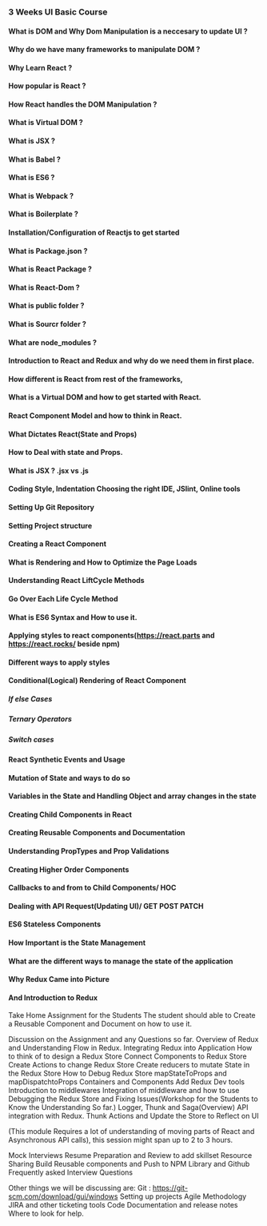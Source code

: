 
### 3 Weeks UI Basic Course

#### What is DOM and Why Dom Manipulation is a neccesary to update UI ?
#### Why do we have many frameworks to manipulate DOM ?
#### Why Learn React ?
#### How popular is React ?
#### How React handles the DOM Manipulation ?
#### What is Virtual DOM ?
#### What is JSX ?
#### What is Babel ?
#### What is ES6 ?
#### What is Webpack ?
#### What is Boilerplate ?


#### Installation/Configuration of Reactjs to get started
#### What is Package.json ?
#### What is React Package ?
#### What is React-Dom ?
#### What is public folder ?
#### What is Sourcr folder ?
#### What are node_modules ?
####
####
####
####



#### Introduction to React and Redux and why do we need them in first place.
#### How different is React from rest of the frameworks, 
#### What is a Virtual DOM and how to get started with React.
#### React Component Model and how to think in React.
#### What Dictates React(State and Props)
#### How to Deal with state and Props.
#### What is JSX ? .jsx vs .js
#### Coding Style, Indentation Choosing the right IDE, JSlint, Online tools
#### Setting Up Git Repository
#### Setting Project structure 
#### Creating a React Component
#### What is Rendering and How to Optimize the Page Loads
#### Understanding React LiftCycle Methods
#### Go Over Each Life Cycle Method
#### What is ES6 Syntax and How to use it.
#### Applying styles to react components(https://react.parts and https://react.rocks/ beside npm)
#### Different ways to apply styles
#### Conditional(Logical) Rendering of React Component
  ##### If else Cases
  ##### Ternary Operators
  ##### Switch cases 
#### React Synthetic Events and Usage
#### Mutation of State and ways to do so
#### Variables in the State and Handling Object and array changes in the state
#### Creating Child Components in React
#### Creating Reusable Components and Documentation
#### Understanding PropTypes and Prop Validations
#### Creating Higher Order Components
#### Callbacks to and from to Child Components/ HOC
#### Dealing with API Request(Updating UI)/ GET POST PATCH
#### ES6 Stateless Components
#### How Important is the State Management
#### What are the different ways to manage the state of the application
#### Why Redux Came into Picture

#### And Introduction to Redux






Take Home Assignment for the Students 
The student should able to Create a Reusable Component and Document on how to use it.


Discussion on the Assignment and any Questions so far.
Overview of Redux and Understanding Flow in Redux.
Integrating Redux into Application
How to think of to design a Redux Store
Connect Components to Redux Store
Create Actions to change Redux Store
Create reducers to mutate State in the Redux Store
How to Debug Redux Store
mapStateToProps and mapDispatchtoProps
Containers and Components
Add Redux Dev tools
Introduction to middlewares
Integration of middleware and how to use
Debugging the Redux Store and Fixing Issues(Workshop for the Students to Know the Understanding So far.)
Logger, Thunk and Saga(Overview) 
API integration with Redux.
Thunk Actions and Update the Store to Reflect on UI


(This module Requires a lot of understanding of moving parts of React and Asynchronous API calls), this session might span up to 2 to 3 hours.

Mock Interviews
Resume Preparation and Review to add skillset
Resource Sharing 
Build Reusable components and Push to NPM Library and Github
Frequently asked Interview Questions 



Other things we will be discussing are:
Git : https://git-scm.com/download/gui/windows
Setting up projects
Agile Methodology
JIRA and other ticketing tools
Code Documentation and release notes
Where to look for help.
